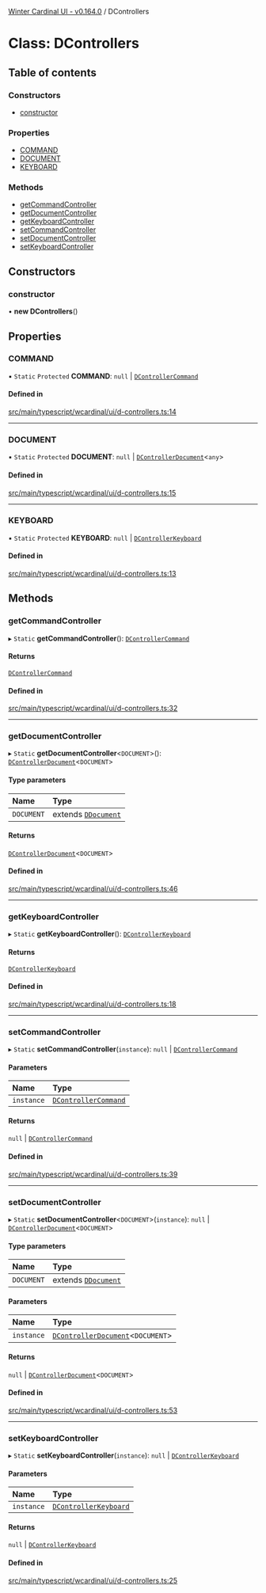 [Winter Cardinal UI - v0.164.0](../index.md) / DControllers

# Class: DControllers

## Table of contents

### Constructors

- [constructor](DControllers.md#constructor)

### Properties

- [COMMAND](DControllers.md#command)
- [DOCUMENT](DControllers.md#document)
- [KEYBOARD](DControllers.md#keyboard)

### Methods

- [getCommandController](DControllers.md#getcommandcontroller)
- [getDocumentController](DControllers.md#getdocumentcontroller)
- [getKeyboardController](DControllers.md#getkeyboardcontroller)
- [setCommandController](DControllers.md#setcommandcontroller)
- [setDocumentController](DControllers.md#setdocumentcontroller)
- [setKeyboardController](DControllers.md#setkeyboardcontroller)

## Constructors

### constructor

• **new DControllers**()

## Properties

### COMMAND

▪ `Static` `Protected` **COMMAND**: ``null`` \| [`DControllerCommand`](../interfaces/DControllerCommand.md)

#### Defined in

[src/main/typescript/wcardinal/ui/d-controllers.ts:14](https://github.com/winter-cardinal/winter-cardinal-ui/blob/v0.164.0/src/main/typescript/wcardinal/ui/d-controllers.ts#L14)

___

### DOCUMENT

▪ `Static` `Protected` **DOCUMENT**: ``null`` \| [`DControllerDocument`](../interfaces/DControllerDocument.md)<`any`\>

#### Defined in

[src/main/typescript/wcardinal/ui/d-controllers.ts:15](https://github.com/winter-cardinal/winter-cardinal-ui/blob/v0.164.0/src/main/typescript/wcardinal/ui/d-controllers.ts#L15)

___

### KEYBOARD

▪ `Static` `Protected` **KEYBOARD**: ``null`` \| [`DControllerKeyboard`](DControllerKeyboard.md)

#### Defined in

[src/main/typescript/wcardinal/ui/d-controllers.ts:13](https://github.com/winter-cardinal/winter-cardinal-ui/blob/v0.164.0/src/main/typescript/wcardinal/ui/d-controllers.ts#L13)

## Methods

### getCommandController

▸ `Static` **getCommandController**(): [`DControllerCommand`](../interfaces/DControllerCommand.md)

#### Returns

[`DControllerCommand`](../interfaces/DControllerCommand.md)

#### Defined in

[src/main/typescript/wcardinal/ui/d-controllers.ts:32](https://github.com/winter-cardinal/winter-cardinal-ui/blob/v0.164.0/src/main/typescript/wcardinal/ui/d-controllers.ts#L32)

___

### getDocumentController

▸ `Static` **getDocumentController**<`DOCUMENT`\>(): [`DControllerDocument`](../interfaces/DControllerDocument.md)<`DOCUMENT`\>

#### Type parameters

| Name | Type |
| :------ | :------ |
| `DOCUMENT` | extends [`DDocument`](../interfaces/DDocument.md) |

#### Returns

[`DControllerDocument`](../interfaces/DControllerDocument.md)<`DOCUMENT`\>

#### Defined in

[src/main/typescript/wcardinal/ui/d-controllers.ts:46](https://github.com/winter-cardinal/winter-cardinal-ui/blob/v0.164.0/src/main/typescript/wcardinal/ui/d-controllers.ts#L46)

___

### getKeyboardController

▸ `Static` **getKeyboardController**(): [`DControllerKeyboard`](DControllerKeyboard.md)

#### Returns

[`DControllerKeyboard`](DControllerKeyboard.md)

#### Defined in

[src/main/typescript/wcardinal/ui/d-controllers.ts:18](https://github.com/winter-cardinal/winter-cardinal-ui/blob/v0.164.0/src/main/typescript/wcardinal/ui/d-controllers.ts#L18)

___

### setCommandController

▸ `Static` **setCommandController**(`instance`): ``null`` \| [`DControllerCommand`](../interfaces/DControllerCommand.md)

#### Parameters

| Name | Type |
| :------ | :------ |
| `instance` | [`DControllerCommand`](../interfaces/DControllerCommand.md) |

#### Returns

``null`` \| [`DControllerCommand`](../interfaces/DControllerCommand.md)

#### Defined in

[src/main/typescript/wcardinal/ui/d-controllers.ts:39](https://github.com/winter-cardinal/winter-cardinal-ui/blob/v0.164.0/src/main/typescript/wcardinal/ui/d-controllers.ts#L39)

___

### setDocumentController

▸ `Static` **setDocumentController**<`DOCUMENT`\>(`instance`): ``null`` \| [`DControllerDocument`](../interfaces/DControllerDocument.md)<`DOCUMENT`\>

#### Type parameters

| Name | Type |
| :------ | :------ |
| `DOCUMENT` | extends [`DDocument`](../interfaces/DDocument.md) |

#### Parameters

| Name | Type |
| :------ | :------ |
| `instance` | [`DControllerDocument`](../interfaces/DControllerDocument.md)<`DOCUMENT`\> |

#### Returns

``null`` \| [`DControllerDocument`](../interfaces/DControllerDocument.md)<`DOCUMENT`\>

#### Defined in

[src/main/typescript/wcardinal/ui/d-controllers.ts:53](https://github.com/winter-cardinal/winter-cardinal-ui/blob/v0.164.0/src/main/typescript/wcardinal/ui/d-controllers.ts#L53)

___

### setKeyboardController

▸ `Static` **setKeyboardController**(`instance`): ``null`` \| [`DControllerKeyboard`](DControllerKeyboard.md)

#### Parameters

| Name | Type |
| :------ | :------ |
| `instance` | [`DControllerKeyboard`](DControllerKeyboard.md) |

#### Returns

``null`` \| [`DControllerKeyboard`](DControllerKeyboard.md)

#### Defined in

[src/main/typescript/wcardinal/ui/d-controllers.ts:25](https://github.com/winter-cardinal/winter-cardinal-ui/blob/v0.164.0/src/main/typescript/wcardinal/ui/d-controllers.ts#L25)
